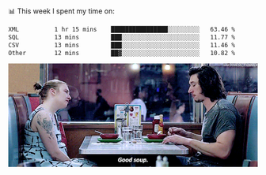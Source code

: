 📊 This week I spent my time on:
<!--START_SECTION:waka-->

```text
XML          1 hr 15 mins    ████████████████░░░░░░░░░   63.46 %
SQL          13 mins         ███░░░░░░░░░░░░░░░░░░░░░░   11.77 %
CSV          13 mins         ███░░░░░░░░░░░░░░░░░░░░░░   11.46 %
Other        12 mins         ██▓░░░░░░░░░░░░░░░░░░░░░░   10.82 %
```

<!--END_SECTION:waka-->


![](goodSoup.gif)
